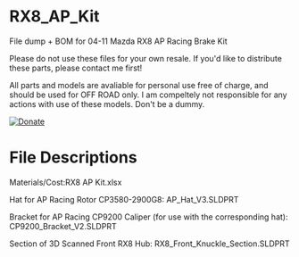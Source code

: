 # RX8_AP_Kit
File dump + BOM for 04-11 Mazda RX8 AP Racing Brake Kit

Please do not use these files for your own resale. If you'd like to distribute these parts, please contact me first!

All parts and models are avaliable for personal use free of charge, and should be used for OFF ROAD only. I am compeltely not responsible for any actions with use of these models. Don't be a dummy.

[![Donate](https://img.shields.io/badge/Donate-PayPal-green.svg)](https://www.paypal.com/cgi-bin/webscr?cmd=_donations&business=GA2ATM7VC5LZL&currency_code=USD&source=url)

# File Descriptions
Materials/Cost:RX8 AP Kit.xlsx

Hat for AP Racing Rotor CP3580-2900G8: AP_Hat_V3.SLDPRT

Bracket for AP Racing CP9200 Caliper (for use with the corresponding hat): CP9200_Bracket_V2.SLDPRT

Section of 3D Scanned Front RX8 Hub: RX8_Front_Knuckle_Section.SLDPRT
